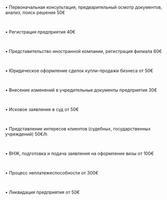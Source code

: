 • Первоначальная консультация, предварительный осмотр документов, анализ, поиск решения <span>50€</span>

<br/>

• Регистрация предприятия <span>40€</span>

<br/>

• Представительство иностранной компании, регистрация филиала <span>60€</span>

<br/>

• Юридическое оформление сделок купли-продажи бизнеса <span>от 50€</span>

<br/>

• Внесение изменений в учредительные документы предприятия <span>30€</span>

<br/>

• Исковое заявление в суд <span>от 50€</span>

<br/>

• Представление интересов клиентов (судебных, государственных учреждений)	<span>50€/h</span>

<br/>

• ВНЖ, подготовка и подача заявления на оформление визы <span>от 100€</span>

<br/>

• Процесс неплатежеспособности <span>от 300€</span>

<br/>

• Ликвидация предприятия <span>от 50€</span>
